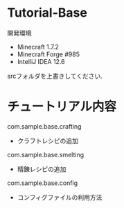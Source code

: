 Tutorial-Base
=============

開発環境
* Minecraft 1.7.2
* Minecraft Forge #985
* IntelliJ IDEA 12.6

srcフォルダを上書きしてください.

チュートリアル内容
==================

com.sample.base.crafting

* クラフトレシピの追加

com.sample.base.smelting

* 精錬レシピの追加

com.sample.base.config

* コンフィグファイルの利用方法
